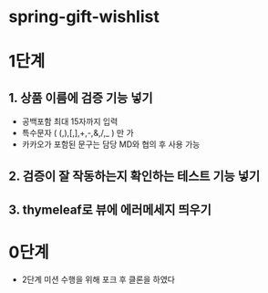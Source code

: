 # spring-gift-wishlist

# 1단계

## 1. 상품 이름에 검증 기능 넣기
- 공백포함 최대 15자까지 입력
- 특수문자 (  (,),[,],+,-,&,/,_ ) 만 가 
- 카카오가 포함된 문구는 담당 MD와 협의 후 사용 가능
## 2. 검증이 잘 작동하는지 확인하는 테스트 기능 넣기
## 3. thymeleaf로 뷰에 에러메세지 띄우기

# 0단계
- 2단계 미션 수행을 위해 포크 후 클론을 하였다